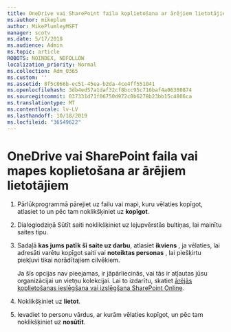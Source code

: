 ```yaml
---
title: OneDrive vai SharePoint faila koplietošana ar ārējiem lietotājiem
ms.author: mikeplum
author: MikePlumleyMSFT
manager: scotv
ms.date: 5/17/2018
ms.audience: Admin
ms.topic: article
ROBOTS: NOINDEX, NOFOLLOW
localization_priority: Normal
ms.collection: Adm_O365
ms.custom: ''
ms.assetid: 8f5c866b-ec51-45ea-b2da-4ce4ff551041
ms.openlocfilehash: 3db4ed57a1daf32cf8bcc95c716baf4a06380874
ms.sourcegitcommit: 037331d71f06750d972c0b6278b23bb15c4806ca
ms.translationtype: MT
ms.contentlocale: lv-LV
ms.lasthandoff: 10/18/2019
ms.locfileid: "36549622"
---
```

# <a name="share-a-onedrive-or-sharepoint-file-or-folder-with-external-users"></a>OneDrive vai SharePoint faila vai mapes koplietošana ar ārējiem lietotājiem

1. Pārlūkprogrammā pārejiet uz failu vai mapi, kuru vēlaties kopīgot, atlasiet to un pēc tam noklikšķiniet uz **kopīgot**.
    
2. Dialoglodziņā Sūtīt saiti noklikšķiniet uz lejupvērstās bultiņas, lai mainītu saites tipu.
    
3. Sadaļā **kas jums patīk šī saite uz darbu**, atlasiet **ikviens** , ja vēlaties, lai adresāti varētu kopīgot saiti vai **noteiktas personas** , lai piešķirtu piekļuvi tikai norādītajiem cilvēkiem. 
    
    Ja šīs opcijas nav pieejamas, ir jāpārliecinās, vai tās ir atļautas jūsu organizācijai un vietņu kolekcijai. Lai to izdarītu, skatiet [ārējās koplietošanas ieslēgšana vai izslēgšana SharePoint Online](https://go.microsoft.com/fwlink/?linkid=866426).
    
4. Noklikšķiniet uz **lietot**.
    
5. Ievadiet to personu vārdus, ar kurām vēlaties kopīgot, un pēc tam noklikšķiniet uz **nosūtīt**.
    

